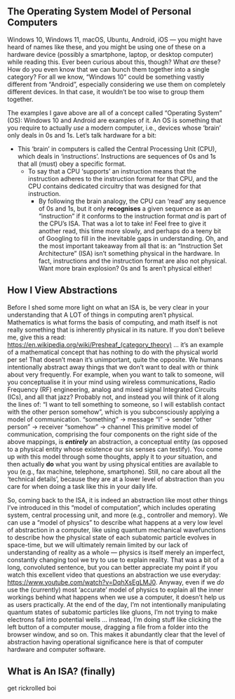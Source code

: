 ## The Operating System Model of Personal Computers

Windows 10, Windows 11, macOS, Ubuntu, Android, iOS — you might have heard of names like these, and you might be using one of these on a hardware device (possibly a smartphone, laptop, or desktop computer) while reading this. Ever been curious about this, though? What *are* these? How do you even know that we can bunch them together into a single category? For all we know, “Windows 10” could be something vastly different from “Android”, especially considering we use them on completely different devices. In that case, it wouldn’t be too wise to group them together.

The examples I gave above are all of a concept called “Operating System” (OS): Windows 10 and Android are examples of it. An OS is something that you require to actually *use* a modern computer, i.e., devices whose ‘brain’ only deals in 0s and 1s. Let’s talk hardware for a bit:
- This ‘brain’ in computers is called the Central Processing Unit (CPU), which deals in ‘instructions’. Instructions are sequences of 0s and 1s that all (must) obey a specific format.
	- To say that a CPU ‘supports’ an instruction means that the instruction adheres to the instruction format for that CPU, and the CPU contains dedicated circuitry that was designed for that instruction.
		- By following the brain analogy, the CPU can ‘read’ any sequence of 0s and 1s, but it only **recognises** a given sequence as an “instruction” if it conforms to the instruction format *and* is part of the CPU’s ISA.
That was a lot to take in! Feel free to give it another read, this time more slowly, and perhaps do a teeny bit of Googling to fill in the inevitable gaps in understanding.
Oh, and the most important takeaway from all that is: an “Instruction Set Architecture” (ISA) isn’t something physical in the hardware. In fact, instructions and the instruction format are also not physical. Want more brain explosion? 0s and 1s aren’t physical either!

## How I View Abstractions

Before I shed some more light on what an ISA is, be very clear in your understanding that A LOT of things in computing aren’t physical. Mathematics is what forms the basis of computing, and math itself is not really something that is inherently physical in its nature. If you don’t believe me, give this a read: https://en.wikipedia.org/wiki/Presheaf_(category_theory) … it’s an example of a mathematical concept that has nothing to do with the physical world per se! That doesn’t mean it’s unimportant, quite the opposite. We humans intentionally abstract away things that we don’t want to deal with or think about very frequently.
For example, when you want to talk to someone, will you conceptualise it in your mind using wireless communications, Radio Frequency (RF) engineering, analog and mixed signal Integrated Circuits (ICs), and all that jazz? Probably not, and instead you will think of it along the lines of: “I want to tell something to someone, so I will establish contact with the other person somehow”, which is you subconsciously applying a model of communication.
	“something”       →   message
	“I”                       →   sender
	“other person”   →   receiver
	“somehow”        →   channel
This primitive model of communication, comprising the four components on the right side of the above mappings, is ***entirely*** an abstraction, a conceptual entity (as opposed to a physical entity whose existence our six senses can testify). You come up with this model through some thoughts, apply it to *your* situation, and then actually **do** what you want by using physical entities are available to you (e.g., fax machine, telephone, smartphone). Still, no care about all the ‘technical details’, because they are at a lower level of abstraction than you care for when doing a task like this in your daily life.

So, coming back to the ISA, it is indeed an abstraction like most other things I’ve introduced in this “model of computation”, which includes operating system, central processing unit, and more (e.g., controller and memory). We can use a “model of physics” to describe what happens at a very low level of abstraction in a computer, like using quantum mechanical wavefunctions to describe how the physical state of each subatomic particle evolves in space-time, but we will ultimately remain limited by our lack of understanding of reality as a whole — physics is itself merely an imperfect, constantly changing tool we try to use to explain reality. That was a bit of a long, convoluted sentence, but you can better appreciate my point if you watch this excellent video that questions an abstraction we use everyday: https://www.youtube.com/watch?v=DqhXsEgLMJ0.
Anyway, even if we *do* use the (currently) most ‘accurate’ model of physics to explain all the inner workings behind what happens when we use a computer, it doesn’t help us as users practically. At the end of the day, I’m not intentionally manipulating quantum states of subatomic particles like gluons, I’m not trying to make electrons fall into potential wells … instead, I’m doing stuff like clicking the left button of a computer mouse, dragging a file from a folder into the browser window, and so on. This makes it abundantly clear that the level of abstraction having operational significance here is that of computer hardware and computer software.

## What is An ISA? (finally)

get rickrolled boi
